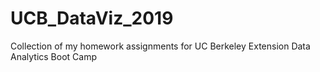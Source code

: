 # UCB_DataViz_2019
Collection of my homework assignments for UC Berkeley Extension Data Analytics Boot Camp
